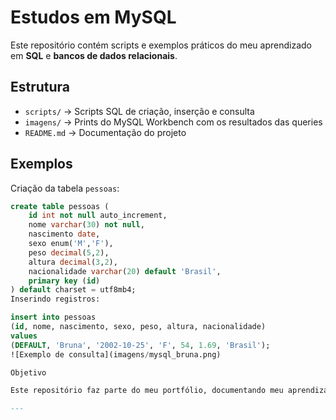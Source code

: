 # Estudos em MySQL

Este repositório contém scripts e exemplos práticos do meu aprendizado em **SQL** e **bancos de dados relacionais**.

## Estrutura
- `scripts/` → Scripts SQL de criação, inserção e consulta
- `imagens/` → Prints do MySQL Workbench com os resultados das queries
- `README.md` → Documentação do projeto

## Exemplos
Criação da tabela `pessoas`:
```sql
create table pessoas (
    id int not null auto_increment,
    nome varchar(30) not null,
    nascimento date,
    sexo enum('M','F'),
    peso decimal(5,2),
    altura decimal(3,2),
    nacionalidade varchar(20) default 'Brasil',
    primary key (id)
) default charset = utf8mb4;
Inserindo registros:

insert into pessoas
(id, nome, nascimento, sexo, peso, altura, nacionalidade)
values
(DEFAULT, 'Bruna', '2002-10-25', 'F', 54, 1.69, 'Brasil');
![Exemplo de consulta](imagens/mysql_bruna.png)

Objetivo

Este repositório faz parte do meu portfólio, documentando meu aprendizado em MySQL e servindo como base para projetos futuros.

---
